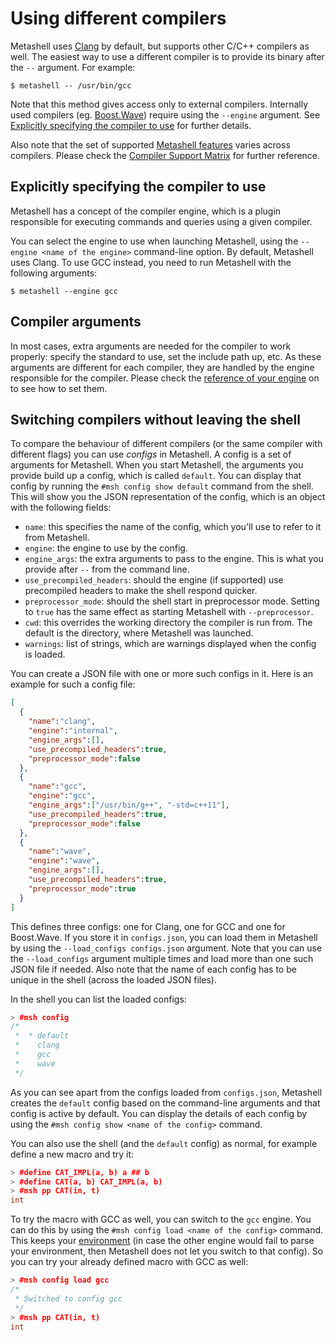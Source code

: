 # Using different compilers

Metashell uses [Clang](http://clang.llvm.org) by default, but supports other
C/C++ compilers as well. The easiest way to use a different compiler is to
provide its binary after the `--` argument. For example:

```
$ metashell -- /usr/bin/gcc
```

Note that this method gives access only to external compilers. Internally used
compilers (eg. [Boost.Wave](http://boost.org/libs/wave)) require using the
`--engine` argument. See
[Explicitly specifying the compiler to use](#explicitly-specifying-the-compiler-to-use)
for further details.

Also note that the set of supported
[Metashell features](../reference/engines/index.html#available-features)
varies across compilers. Please check the
[Compiler Support Matrix](../reference/engines/index.html#compiler-support-matrix)
for further reference.

## Explicitly specifying the compiler to use

Metashell has a concept of the compiler engine, which is a
plugin responsible for executing commands and queries using a given compiler.

You can select the engine to use when launching Metashell, using the
`--engine <name of the engine>` command-line option. By default, Metashell
uses Clang. To use GCC instead, you need to run Metashell with the following
arguments:

```
$ metashell --engine gcc
```

## Compiler arguments

In most cases, extra arguments are needed for the compiler to work properly:
specify the standard to use, set the include path up, etc. As these arguments
are different for each compiler, they are handled by the engine responsible for
the compiler. Please check the
[reference of your engine](../reference/engines/index.html#available-engines) on
to see how to set them.

## Switching compilers without leaving the shell

To compare the behaviour of different compilers (or the same compiler with
different flags) you can use _configs_ in Metashell. A config is a set of
arguments for Metashell. When you start Metashell, the arguments you provide
build up a config, which is called `default`. You can display that config by
running the `#msh config show default` command from the shell. This will show
you the JSON representation of the config, which is an object with the following
fields:

* `name`: this specifies the name of the config, which you'll use to refer to
  it from Metashell.
* `engine`: the engine to use by the config.
* `engine_args`: the extra arguments to pass to the engine. This is what you
  provide after `--` from the command line.
* `use_precompiled_headers`: should the engine (if supported) use precompiled
  headers to make the shell respond quicker.
* `preprocessor_mode`: should the shell start in preprocessor mode. Setting to
  `true` has the same effect as starting Metashell with `--preprocessor`.
* `cwd`: this overrides the working directory the compiler is run from. The
  default is the directory, where Metashell was launched.
* `warnings`: list of strings, which are warnings displayed when the config is
  loaded.

You can create a JSON file with one or more such configs in it.
Here is an example for such a config file:

```json
[
  {
    "name":"clang",
    "engine":"internal",
    "engine_args":[],
    "use_precompiled_headers":true,
    "preprocessor_mode":false
  },
  {
    "name":"gcc",
    "engine":"gcc",
    "engine_args":["/usr/bin/g++", "-std=c++11"],
    "use_precompiled_headers":true,
    "preprocessor_mode":false
  },
  {
    "name":"wave",
    "engine":"wave",
    "engine_args":[],
    "use_precompiled_headers":true,
    "preprocessor_mode":true
  }
]
```

This defines three configs: one for Clang, one for GCC and one for Boost.Wave.
If you store it in `configs.json`, you can load them in Metashell by using
the `--load_configs configs.json` argument. Note that you can use the
`--load_configs` argument multiple times and load more than one such JSON file
if needed. Also note that the name of each config has to be unique in the
shell (across the loaded JSON files).

In the shell you can list the loaded configs:

```cpp
> #msh config
/*
 *  * default
 *    clang
 *    gcc
 *    wave
 */
```

As you can see apart from the configs loaded from `configs.json`, Metashell
creates the `default` config based on the command-line arguments and that
config is active by default. You can display the details of each config by
using the `#msh config show <name of the config>` command.

You can also use the shell (and the `default` config) as normal, for example
define a new macro and try it:

```cpp
> #define CAT_IMPL(a, b) a ## b
> #define CAT(a, b) CAT_IMPL(a, b)
> #msh pp CAT(in, t)
int
```

To try the macro with GCC as well, you can switch to the `gcc` engine. You can
do this by using the `#msh config load <name of the config>` command. This keeps
your [environment](environment/index.html) (in case the other engine
would fail to parse your environment, then Metashell does not let you switch to
that config). So you can try your already defined macro with GCC as well:

```cpp
> #msh config load gcc
/*
 * Switched to config gcc
 */
> #msh pp CAT(in, t)
int
```
